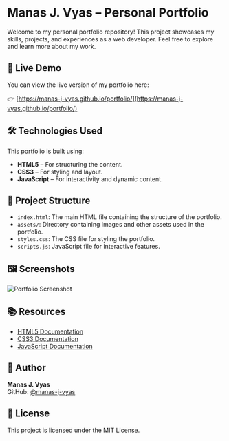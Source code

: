 # Manas J. Vyas – Personal Portfolio

Welcome to my personal portfolio repository! This project showcases my skills, projects, and experiences as a web developer. Feel free to explore and learn more about my work.

## 🚀 Live Demo

You can view the live version of my portfolio here:

👉 [https://manas-j-vyas.github.io/portfolio/](https://manas-j-vyas.github.io/portfolio/)

## 🛠️ Technologies Used

This portfolio is built using:

- **HTML5** – For structuring the content.
- **CSS3** – For styling and layout.
- **JavaScript** – For interactivity and dynamic content.

## 📁 Project Structure

- `index.html`: The main HTML file containing the structure of the portfolio.
- `assets/`: Directory containing images and other assets used in the portfolio.
- `styles.css`: The CSS file for styling the portfolio.
- `scripts.js`: JavaScript file for interactive features.

## 🖼️ Screenshots

![Portfolio Screenshot](assets/images/portfolio-screenshot.png)

## 📚 Resources

- [HTML5 Documentation](https://developer.mozilla.org/en-US/docs/Web/HTML)
- [CSS3 Documentation](https://developer.mozilla.org/en-US/docs/Web/CSS)
- [JavaScript Documentation](https://developer.mozilla.org/en-US/docs/Web/JavaScript)

## 👤 Author

**Manas J. Vyas**  
GitHub: [@manas-j-vyas](https://github.com/manas-j-vyas)

## 📄 License

This project is licensed under the MIT License.
